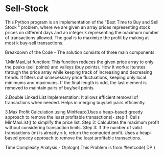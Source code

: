 # Sell-Stock
This Python program is an implementation of the "Best Time to Buy and Sell Stock " problem, where we are given an array prices representing stock prices on different days and an integer k representing the maximum number of transactions allowed. The goal is to maximize the profit by making at most k buy-sell transactions.

Breakdown of the Code -
The solution consists of three main components:

1.MinMaxList function: 
This function reduces the given price array to only the peaks (sell points) and valleys (buy points).
How it works:
Iterates through the price array while keeping track of increasing and decreasing trends.
It filters out unnecessary price fluctuations, keeping only local minimums and maximums.
If the final length is odd, the last element is removed to maintain pairs of buy/sell points.


2.Double Linked List Implementation:
It allows efficient removal of transactions when needed.
Helps in merging buy/sell pairs efficiently.

3.Max Profit Calculation using MinHeap:(Uses a heap-based greedy approach to remove the least profitable transactions)-
step 1: Calls MinMaxList() to simplify the price list.
Step 2: Calculates the maximum profit without considering transaction limits.
Step 3: If the number of valid transactions (m) is already ≤ k, return the computed profit.
Uses a heap-based greedy approach to remove the least profitable transactions.

Time Complexity Analysis - O(nlogn)
This Problem is from #leetcode( DP )
